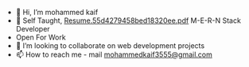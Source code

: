 - 👋 Hi, I’m mohammed kaif
- 👀 Self Taught, [Resume.55d4279458bed18320ee.pdf](https://github.com/kaifcodeadict/kaifcodeadict/files/8086628/Resume.55d4279458bed18320ee.pdf)
M-E-R-N Stack Developer
-   Open For Work
- 💞️ I’m looking to collaborate on web development projects
- 📫 How to reach me - mail mohammedkaif3555@gmail.com

<!---
kaifcodeadict/kaifcodeadict is a ✨ special ✨ repository because its `README.md` (this file) appears on your GitHub profile.
You can click the Preview link to take a look at your changes.
--->
